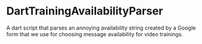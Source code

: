 # DartTrainingAvailabilityParser
A dart script that parses an annoying availability string created by a Google form that we use for choosing message availability for video trainings. 
